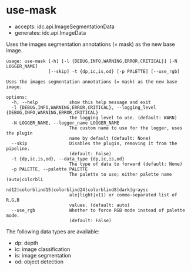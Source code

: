 # use-mask

* accepts: idc.api.ImageSegmentationData
* generates: idc.api.ImageData

Uses the images segmentation annotations (= mask) as the new base image.

```
usage: use-mask [-h] [-l {DEBUG,INFO,WARNING,ERROR,CRITICAL}] [-N LOGGER_NAME]
                [--skip] -t {dp,ic,is,od} [-p PALETTE] [--use_rgb]

Uses the images segmentation annotations (= mask) as the new base image.

options:
  -h, --help            show this help message and exit
  -l {DEBUG,INFO,WARNING,ERROR,CRITICAL}, --logging_level {DEBUG,INFO,WARNING,ERROR,CRITICAL}
                        The logging level to use. (default: WARN)
  -N LOGGER_NAME, --logger_name LOGGER_NAME
                        The custom name to use for the logger, uses the plugin
                        name by default (default: None)
  --skip                Disables the plugin, removing it from the pipeline.
                        (default: False)
  -t {dp,ic,is,od}, --data_type {dp,ic,is,od}
                        The type of data to forward (default: None)
  -p PALETTE, --palette PALETTE
                        The palette to use; either palette name (auto|colorbli
                        nd12|colorblind15|colorblind24|colorblind8|dark|graysc
                        ale|light|x11) or comma-separated list of R,G,B
                        values. (default: auto)
  --use_rgb             Whether to force RGB mode instead of palette mode.
                        (default: False)
```

The following data types are available:

* dp: depth
* ic: image classification
* is: image segmentation
* od: object detection

